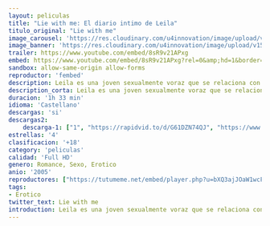 ```yaml
---
layout: peliculas
title: "Lie with me: El diario intimo de Leila"
titulo_original: "Lie with me"
image_carousel: 'https://res.cloudinary.com/u4innovation/image/upload/v1565929780/lie-me-poster-min_v5noxj.jpg'
image_banner: 'https://res.cloudinary.com/u4innovation/image/upload/v1565929780/5lNnaO26ifz9MhtrpjnVS92Aofp-min_n0obfx.jpg'
trailer: https://www.youtube.com/embed/8sR9v21APxg
embed: https://www.youtube.com/embed/8sR9v21APxg?rel=0&amp;hd=1&border=0&wmode=opaque&enablejsapi=1&modestbranding=1&controls=1&showinfo=1
sandbox: allow-same-origin allow-forms
reproductor: 'fembed'
description: Leila es una joven sexualmente voraz que se relaciona con los hombres mediante breves encuentros íntimos. Una noche, durante una concurrida fiesta privada en una casa, conoce a David y la lujuria surge a primera vista. Poco después, mientras Leila practica sexo con un desconocido en la parte trasera de la casa, David y su novia hacen lo mismo pero en su coche. Leila y David se miran fijamente mientras hacen el amor con otras personas, iniciándose así un ritual de cortejo que dará paso a una aventura sexual entre ambos.
description_corta: Leila es una joven sexualmente voraz que se relaciona con los hombres mediante breves encuentros íntimos. Una noche, durante una concurrida fiesta privada en una casa, conoce a David y la lujuria surge a primera vista. Poco después, mientras Leila practica sexo con un
duracion: '1h 33 min'
idioma: 'Castellano'
descargas: 'si'
descargas2:
    descarga-1: ["1", "https://rapidvid.to/d/G61DZN74QJ", "https://www.google.com/s2/favicons?domain=openload.co","OpenLoad","https://res.cloudinary.com/imbriitneysam/image/upload/v1541473684/mexico.png", "Latino", "Full HD"]
estrellas: '4'
clasificacion: '+18'
category: 'peliculas'
calidad: 'Full HD'
genero: Romance, Sexo, Erotico
anio: '2005'
reproductores: ["https://tutumeme.net/embed/player.php?u=bXQ3ajJOaW1wcFRGcEs2VW5XRGExTlRPMytmUnc3bHVwcWhoenVIUjI5SHF5TlNwc0taaG1jN2gwZHZSNTlIRHVhV2tZWitkNUtDVDNOL1ZvYW1rYjJSa25LQ2U"]
tags:
- Erotico
twitter_text: Lie with me
introduction: Leila es una joven sexualmente voraz que se relaciona con los hombres mediante breves encuentros íntimos. Una noche, durante una concurrida fiesta privada en una casa, conoce a David y la lujuria surge a primera vista. Poco después, mientras Leila practica sexo con un
---
```



 







